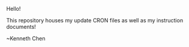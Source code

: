 Hello!

This repository houses my update CRON files as well as my instruction documents!

~Kenneth Chen
